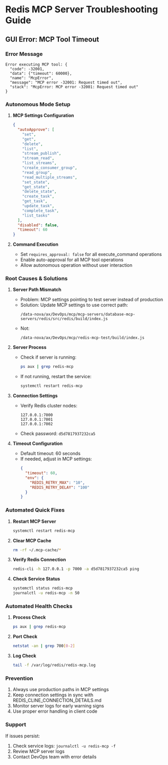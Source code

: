 # Redis MCP Server Troubleshooting Guide

## GUI Error: MCP Tool Timeout

### Error Message
```
Error executing MCP tool: {
  "code": -32001,
  "data": {"timeout": 60000},
  "name": "McpError",
  "message": "MCP error -32001: Request timed out",
  "stack": "McpError: MCP error -32001: Request timed out"
}
```

### Autonomous Mode Setup

1. **MCP Settings Configuration**
   ```json
   {
     "autoApprove": [
       "set",
       "get",
       "delete",
       "list",
       "stream_publish",
       "stream_read",
       "list_streams",
       "create_consumer_group",
       "read_group",
       "read_multiple_streams",
       "set_state",
       "get_state",
       "delete_state",
       "create_task",
       "get_task",
       "update_task",
       "complete_task",
       "list_tasks"
     ],
     "disabled": false,
     "timeout": 60
   }
   ```

2. **Command Execution**
   - Set `requires_approval: false` for all execute_command operations
   - Enable auto-approval for all MCP tool operations
   - Allow autonomous operation without user interaction

### Root Causes & Solutions

1. **Server Path Mismatch**
   - Problem: MCP settings pointing to test server instead of production
   - Solution: Update MCP settings to use correct path:
     ```
     /data-nova/ax/DevOps/mcp/mcp-servers/database-mcp-servers/redis/src/redis/build/index.js
     ```
   - Not:
     ```
     /data-nova/ax/DevOps/mcp/redis-mcp-test/build/index.js
     ```

2. **Server Process**
   - Check if server is running:
     ```bash
     ps aux | grep redis-mcp
     ```
   - If not running, restart the service:
     ```bash
     systemctl restart redis-mcp
     ```

3. **Connection Settings**
   - Verify Redis cluster nodes:
     ```
     127.0.0.1:7000
     127.0.0.1:7001
     127.0.0.1:7002
     ```
   - Check password: `d5d7817937232ca5`

4. **Timeout Configuration**
   - Default timeout: 60 seconds
   - If needed, adjust in MCP settings:
     ```json
     {
       "timeout": 60,
       "env": {
         "REDIS_RETRY_MAX": "10",
         "REDIS_RETRY_DELAY": "100"
       }
     }
     ```

### Automated Quick Fixes

1. **Restart MCP Server**
   ```bash
   systemctl restart redis-mcp
   ```

2. **Clear MCP Cache**
   ```bash
   rm -rf ~/.mcp-cache/*
   ```

3. **Verify Redis Connection**
   ```bash
   redis-cli -h 127.0.0.1 -p 7000 -a d5d7817937232ca5 ping
   ```

4. **Check Service Status**
   ```bash
   systemctl status redis-mcp
   journalctl -u redis-mcp -n 50
   ```

### Automated Health Checks

1. **Process Check**
   ```bash
   ps aux | grep redis-mcp
   ```

2. **Port Check**
   ```bash
   netstat -an | grep 700[0-2]
   ```

3. **Log Check**
   ```bash
   tail -f /var/log/redis/redis-mcp.log
   ```

### Prevention

1. Always use production paths in MCP settings
2. Keep connection settings in sync with REDIS_CLINE_CONNECTION_DETAILS.md
3. Monitor server logs for early warning signs
4. Use proper error handling in client code

### Support

If issues persist:
1. Check service logs: `journalctl -u redis-mcp -f`
2. Review MCP server logs
3. Contact DevOps team with error details
